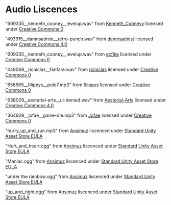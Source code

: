 # Audio Liscences

"609335__kenneth_cooney__levelup.wav" from [Kenneth_Cooneyv](https://freesound.org/people/Kenneth_Cooney/sounds/609335/) licensed under [Creative Commons 0](https://creativecommons.org/publicdomain/zero/1.0/)  

"493915__damnsatinist__retro-punch.wav" from [damnsatinist](https://freesound.org/people/damnsatinist/sounds/493915/) licensed under [Creative Commons 4.0](https://creativecommons.org/licenses/by/4.0/)

"609335__kenneth_cooney__levelup.wav" from [ecfike](https://freesound.org/people/ecfike/sounds/132874/) licensed under [Creative Commons 0](https://creativecommons.org/publicdomain/zero/1.0/)  

"449069__ricniclas__fanfare.wav" from [ricniclas](https://freesound.org/people/ricniclas/sounds/449069/) licensed under [Creative Commons 0](https://creativecommons.org/publicdomain/zero/1.0/)

"656905__filippys__pulo7.mp3" from [filippys](https://freesound.org/people/filippys/sounds/656905/) licensed under [Creative Commons 0](https://creativecommons.org/publicdomain/zero/1.0/)

"638029__aesterial-arts__ui-denied.wav" from [Aesterial-Arts](https://freesound.org/people/Aesterial-Arts/sounds/638029/) licensed under [Creative Commons 4.0](https://creativecommons.org/licenses/by/4.0/)

"364929__jofae__game-die.mp3" from [Jofae](https://freesound.org/people/Jofae/sounds/364929/) licensed under [Creative Commons 0](https://creativecommons.org/publicdomain/zero/1.0/)

"hurry_up_and_run.mp3" from [Ansimuz](https://assetstore.unity.com/packages/2d/characters/sunny-land-103349) liscenced under [Standard Unity Asset Store EULA](https://unity.com/legal/as-terms)

"Hurt_and_heart.ogg" from [Ansimuz](https://assetstore.unity.com/packages/2d/characters/sunny-land-103349) liscenced under [Standard Unity Asset Store EULA](https://unity.com/legal/as-terms)

"Maniac.ogg" from [Ansimuz](https://assetstore.unity.com/packages/2d/characters/sunny-land-103349) liscenced under [Standard Unity Asset Store EULA](https://unity.com/legal/as-terms)

"under the rainbow.ogg" from [Ansimuz](https://assetstore.unity.com/packages/2d/characters/sunny-land-103349) liscenced under [Standard Unity Asset Store EULA](https://unity.com/legal/as-terms)

"up_and_right.ogg" from [Ansimuz](https://assetstore.unity.com/packages/2d/characters/sunny-land-103349) liscenced under [Standard Unity Asset Store EULA](https://unity.com/legal/as-terms)